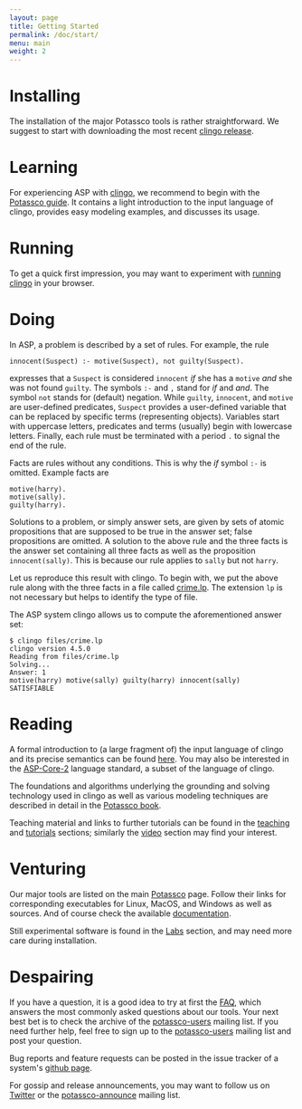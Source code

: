 ```yaml
---
layout: page
title: Getting Started
permalink: /doc/start/
menu: main
weight: 2
---
```


# Installing

The installation of the major Potassco tools is rather straightforward.
We suggest to start with downloading the most recent [clingo release](https://github.com/potassco/clingo/releases/).

# Learning

For experiencing ASP with [clingo](/clingo/),
we recommend to begin with the [Potassco guide](https://github.com/potassco/guide/releases/).
It contains a light introduction to the input language of clingo, provides easy modeling examples, and discusses its usage.

# Running

To get a quick first impression, you may want to experiment with [running clingo](/clingo/run/) in your browser.

# Doing

In ASP, a problem is described by a set of rules.
For example, the rule

    innocent(Suspect) :- motive(Suspect), not guilty(Suspect).

expresses that a `Suspect` is considered `innocent` *if* she has a `motive` *and* she was not found `guilty`.
The symbols `:-` and `,` stand for *if* and *and*.
The symbol `not` stands for (default) negation.
While `guilty`, `innocent`, and `motive` are user-defined predicates,
`Suspect` provides a user-defined variable that can be replaced by specific terms (representing objects).
Variables start with uppercase letters, predicates and terms (usually) begin with lowercase letters.
Finally, each rule must be terminated with a period `.` to signal the end of the rule.

Facts are rules without any conditions.
This is why the *if* symbol `:-` is omitted.
Example facts are

    motive(harry).
    motive(sally).
    guilty(harry).

Solutions to a problem, or simply answer sets, are given by sets of atomic propositions
that are supposed to be true in the answer set; false propositions are omitted.
A solution to the above rule and the three facts is the answer set 
containing all three facts as well as the proposition `innocent(sally)`.
This is because our rule applies to `sally` but not `harry`.

Let us reproduce this result with clingo.
To begin with, we put the above rule along with the three facts in a file called [crime.lp](/files/crime.lp).
The extension `lp` is not necessary but helps to identify the type of file.

The ASP system clingo allows us to compute the aforementioned answer set:

    $ clingo files/crime.lp
    clingo version 4.5.0
    Reading from files/crime.lp
    Solving...
    Answer: 1
    motive(harry) motive(sally) guilty(harry) innocent(sally)
    SATISFIABLE

# Reading

A formal introduction to (a large fragment of) the input language of clingo 
and its precise semantics can be found [here](http://www.cs.utexas.edu/users/vl/papers/AG.pdf).
You may also be interested in the [ASP-Core-2](https://www.mat.unical.it/aspcomp2013/files/ASP-CORE-2.03b.pdf) language standard,
a subset of the language of clingo.

The foundations and algorithms underlying the grounding and solving technology used in clingo
as well as various modeling techniques are described in detail in the [Potassco book](/book/).

Teaching material and links to further tutorials can be found in the [teaching](https://teaching.potassco.org) and [tutorials](/doc/tutorials/) sections;
similarly the [video](/doc/videos/) section may find your interest.

# Venturing

Our major tools are listed on the main [Potassco](/) page.
Follow their links for corresponding executables for Linux, MacOS, and Windows as well as sources.
And of course check the available [documentation](/doc/).

Still experimental software is found in the [Labs](/labs/) section,
and may need more care during installation.

# Despairing

If you have a question,
it is a good idea to try at first the [FAQ](/doc/faq/),
which answers the most commonly asked questions about our tools.
Your next best bet is to check the archive of the [potassco-users](https://sourceforge.net/p/potassco/mailman/potassco-users/) mailing list.
If you need further help,
feel free to sign up to the [potassco-users](https://lists.sourceforge.net/lists/listinfo/potassco-users/) mailing list and post your question.

Bug reports and feature requests can be posted in the issue tracker of a system's [github page](https://github.com/potassco/).

For gossip and release announcements,
you may want to follow us on [Twitter](https://twitter.com/potassco) or
the [potassco-announce](https://lists.sourceforge.net/lists/listinfo/potassco-announce) mailing list.
